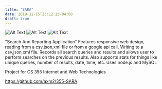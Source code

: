 ```yaml
---
title: "SARA"
date: 2019-12-15T23:12:23-04:00
draft: true
---
```


![Alt Text](../img/s1.jpg)
![Alt Text](../img/s2.jpg)
![Alt Text](../img/s3.jpg)

"Search And Reporting Application"
Features responsive web design, reading from a csv,json,xml file or from a google api call. Writing to a csv,json,xml file. Records all search queries and results and allows user to perform searches on the previous results. Also supports stats for things like unique queries, number of results, date, time, etc. Uses node.js and MySQL

Project for CS 355 Internet and Web Technologies

https://github.com/axm2/355-SARA